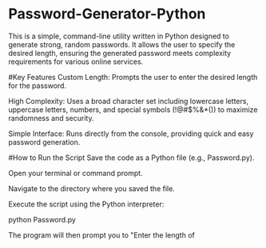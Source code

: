 # Password-Generator-Python
This is a simple, command-line utility written in Python designed to generate strong, random passwords. It allows the user to specify the desired length, ensuring the generated password meets complexity requirements for various online services.

#Key Features
Custom Length: Prompts the user to enter the desired length for the password.

High Complexity: Uses a broad character set including lowercase letters, uppercase letters, numbers, and special symbols (!@#$%&*()) to maximize randomness and security.

Simple Interface: Runs directly from the console, providing quick and easy password generation.

#How to Run the Script
Save the code as a Python file (e.g., Password.py).

Open your terminal or command prompt.

Navigate to the directory where you saved the file.

Execute the script using the Python interpreter:

python Password.py

The program will then prompt you to "Enter the length of 
